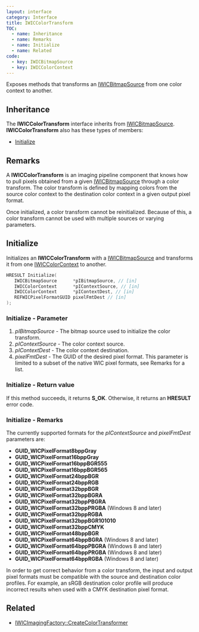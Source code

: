 ```yaml
---
layout: interface
category: Interface
title: IWICColorTransform
TOC:
  - name: Inheritance
  - name: Remarks
  - name: Initialize
  - name: Related
code:
  - key: IWICBitmapSource
  - key: IWICColorContext
---
```


Exposes methods that transforms an [IWICBitmapSource][wbs] from one color context to another.

[wbs]: IWICBitmapSource

## Inheritance

The **IWICColorTransform** interface inherits from [IWICBitmapSource][wbs].
**IWICColorTransform** also has these types of members:

- [Initialize](#initialize)

## Remarks

A **IWICColorTransform** is an imaging pipeline component that knows how to pull pixels obtained from a given [IWICBitmapSource][wbs] through a color transform.
The color transform is defined by mapping colors from the source color context to the destination color context in a given output pixel format.

Once initialized, a color transform cannot be reinitialized.
Because of this, a color transform cannot be used with multiple sources or varying parameters.

## Initialize

[wcc]: IWICColorContext

Initializes an **IWICColorTransform** with a [IWICBitmapSource][wbs] and transforms it from one [IWICColorContext][wcc] to another.

```cpp
HRESULT Initialize(
   IWICBitmapSource      *pIBitmapSource, // [in]
   IWICColorContext      *pIContextSource, // [in]
   IWICColorContext      *pIContextDest, // [in]
   REFWICPixelFormatGUID pixelFmtDest // [in]
);
```

### Initialize - Parameter

1. _pIBitmapSource_ - The bitmap source used to initialize the color transform.
2. _pIContextSource_ - The color context source.
3. _pIContextDest_ - The color context destination.
4. _pixelFmtDest_ - The GUID of the desired pixel format.
   This parameter is limited to a subset of the native WIC pixel formats, see Remarks for a list.

### Initialize - Return value

If this method succeeds, it returns **S_OK**.
Otherwise, it returns an **HRESULT** error code.

### Initialize - Remarks

The currently supported formats for the _pIContextSource_ and _pixelFmtDest_ parameters are:

- **GUID_WICPixelFormat8bppGray**
- **GUID_WICPixelFormat16bppGray**
- **GUID_WICPixelFormat16bppBGR555**
- **GUID_WICPixelFormat16bppBGR565**
- **GUID_WICPixelFormat24bppBGR**
- **GUID_WICPixelFormat24bppRGB**
- **GUID_WICPixelFormat32bppBGR**
- **GUID_WICPixelFormat32bppBGRA**
- **GUID_WICPixelFormat32bppPBGRA**
- **GUID_WICPixelFormat32bppPRGBA** (Windows 8 and later)
- **GUID_WICPixelFormat32bppRGBA**
- **GUID_WICPixelFormat32bppBGR101010**
- **GUID_WICPixelFormat32bppCMYK**
- **GUID_WICPixelFormat48bppBGR**
- **GUID_WICPixelFormat64bppBGRA** (Windows 8 and later)
- **GUID_WICPixelFormat64bppPBGRA** (Windows 8 and later)
- **GUID_WICPixelFormat64bppPRGBA** (Windows 8 and later)
- **GUID_WICPixelFormat64bppRGBA** (Windows 8 and later)

In order to get correct behavior from a color transform, the input and output pixel formats must be compatible with the source and destination color profiles.
For example, an sRGB destination color profile will produce incorrect results when used with a CMYK destination pixel format.

## Related

- [IWICImagingFactory::CreateColorTransformer](IWICImagingFactory#createcolortransformer)
